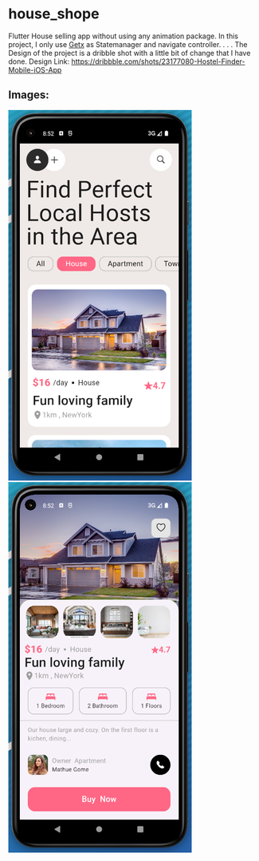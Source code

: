 # house_shope

Flutter House selling app without using any animation package.
In this project, I only use [Getx](https://pub.dev/packages/get) as Statemanager and navigate controller.
.
.
.
The Design of the project is a dribble shot with a little bit of change that I have done.
Design Link: https://dribbble.com/shots/23177080-Hostel-Finder-Mobile-iOS-App




## Images:
![Main Page](doc/images/image1.png) 
![House Detail Page](doc/images/image2.png) 

